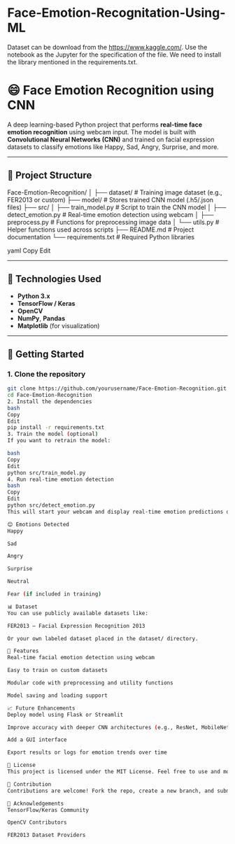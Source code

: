 # Face-Emotion-Recognitation-Using-ML
Dataset can be download from the 
https://www.kaggle.com/.
Use the notebook as the Jupyter for the specification of the file.
We need to install the library mentioned in the requirements.txt.
# 😄 Face Emotion Recognition using CNN

A deep learning-based Python project that performs **real-time face emotion recognition** using webcam input. The model is built with **Convolutional Neural Networks (CNN)** and trained on facial expression datasets to classify emotions like Happy, Sad, Angry, Surprise, and more.

---

## 📁 Project Structure

Face-Emotion-Recognition/
│
├── dataset/ # Training image dataset (e.g., FER2013 or custom)
├── model/ # Stores trained CNN model (.h5/.json files)
├── src/
│ ├── train_model.py # Script to train the CNN model
│ ├── detect_emotion.py # Real-time emotion detection using webcam
│ ├── preprocess.py # Functions for preprocessing image data
│ └── utils.py # Helper functions used across scripts
├── README.md # Project documentation
└── requirements.txt # Required Python libraries

yaml
Copy
Edit

---

## 🧠 Technologies Used

- **Python 3.x**
- **TensorFlow / Keras**
- **OpenCV**
- **NumPy**, **Pandas**
- **Matplotlib** (for visualization)

---

## 🚀 Getting Started

### 1. Clone the repository
```bash
git clone https://github.com/yourusername/Face-Emotion-Recognition.git
cd Face-Emotion-Recognition
2. Install the dependencies
bash
Copy
Edit
pip install -r requirements.txt
3. Train the model (optional)
If you want to retrain the model:

bash
Copy
Edit
python src/train_model.py
4. Run real-time emotion detection
bash
Copy
Edit
python src/detect_emotion.py
This will start your webcam and display real-time emotion predictions over detected faces.

😊 Emotions Detected
Happy

Sad

Angry

Surprise

Neutral

Fear (if included in training)

📊 Dataset
You can use publicly available datasets like:

FER2013 – Facial Expression Recognition 2013

Or your own labeled dataset placed in the dataset/ directory.

📌 Features
Real-time facial emotion detection using webcam

Easy to train on custom datasets

Modular code with preprocessing and utility functions

Model saving and loading support

📈 Future Enhancements
Deploy model using Flask or Streamlit

Improve accuracy with deeper CNN architectures (e.g., ResNet, MobileNet)

Add a GUI interface

Export results or logs for emotion trends over time

📄 License
This project is licensed under the MIT License. Feel free to use and modify it.

🤝 Contribution
Contributions are welcome! Fork the repo, create a new branch, and submit a pull request.

🙌 Acknowledgements
TensorFlow/Keras Community

OpenCV Contributors

FER2013 Dataset Providers
